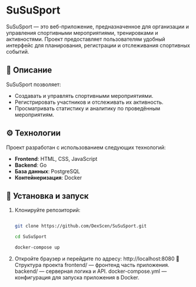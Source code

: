 # SuSuSport

SuSuSport — это веб-приложение, предназначенное для организации и управления спортивными мероприятиями, тренировками и активностями. Проект предоставляет пользователям удобный интерфейс для планирования, регистрации и отслеживания спортивных событий.

## 📌 Описание

SuSuSport позволяет:

- Создавать и управлять спортивными мероприятиями.
- Регистрировать участников и отслеживать их активность.
- Просматривать статистику и аналитику по проведённым мероприятиям.

## ⚙️ Технологии

Проект разработан с использованием следующих технологий:

- **Frontend**: HTML, CSS, JavaScript
- **Backend**: Go
- **База данных**: PostgreSQL
- **Контейнеризация**: Docker

## 🚀 Установка и запуск

1. Клонируйте репозиторий:

   ```bash
   
   git clone https://github.com/DexScen/SuSuSport.git
   
   cd SuSuSport
   
   docker-compose up


2. Откройте браузер и перейдите по адресу:
http://localhost:8080
📂 Структура проекта
frontend/ — фронтенд часть приложения.
backend/ — серверная логика и API.
docker-compose.yml — конфигурация для запуска приложения в Docker.

